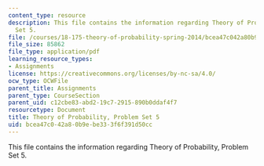 ```yaml
---
content_type: resource
description: This file contains the information regarding Theory of Probability, Problem
  Set 5.
file: /courses/18-175-theory-of-probability-spring-2014/bcea47c042a80b9ebe333f6f391d50cc_MIT18_175S14_ProblemSet5.pdf
file_size: 85862
file_type: application/pdf
learning_resource_types:
- Assignments
license: https://creativecommons.org/licenses/by-nc-sa/4.0/
ocw_type: OCWFile
parent_title: Assignments
parent_type: CourseSection
parent_uid: c12cbe83-abd2-19c7-2915-890b0ddaf4f7
resourcetype: Document
title: Theory of Probability, Problem Set 5
uid: bcea47c0-42a8-0b9e-be33-3f6f391d50cc
---
```

This file contains the information regarding Theory of Probability, Problem Set 5.